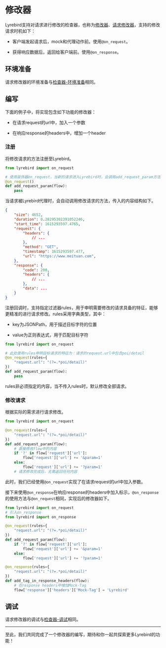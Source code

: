 # 修改器

Lyrebird支持对请求进行修改的检查器，也称为[修改器](/checker/request_editor.md)、[请求修改器](/checker/request_editor.md)，支持的修改请求时机如下：

- 客户端发起请求后，mock和代理动作前。使用`@on_request`。

- 获得响应数据后，返回给客户端前。使用`@on_response`。


## 环境准备

请求修改器的环境准备与[检查器-环境准备](/checker/dev_debug.md#环境准备)相同。

## 编写

下面的例子中，将实现包含如下功能的修改器：

- 在请求request的url中，加入一个参数

- 在响应response的headers中，增加一个header


### 注册

将修改请求的方法注册至Lyrebird。

```python
from lyrebird import on_request

# 使用装饰器on_request，当新的请求进入Lyrebird时，会调用add_request_param方法
@on_request()
def add_request_param(flow):
    pass
```

当请求被Lyrebird代理时，会自动调用修改请求的方法，传入的内容结构如下。

```JSON
{
    "size": 4652,
    "duration": 0.28295302391052246,
    "start_time": 1615293597.4765,
    "request": {
        "headers": {
            // ...
        },
        "method": "GET",
        "timestamp": 1615293597.477,
        "url": "https://www.meituan.com",
    },
    "response": {
        "code": 200,
        "headers": {
            // ...
        },
        "data": ...
    }
}

```

注册回调时，支持指定过滤器rules，用于申明需要修改的请求具备的特征，能够更精准的进行请求修改。rules采用字典类型，其中：

- key为JSONPath，用于描述目标字符的位置

- value为正则表达式，用于匹配目标字符

```python
from lyrebird import on_request

# 此处使用rules申明目标请求的特征为：请求的request.url中包含poi/detail
@on_request(rules={
    "request.url": "(?=.*poi/detail)"
})
def add_request_param(flow):
    pass
```

rules非必须指定的内容，当不传入rules时，默认修改全部请求。


### 修改请求

根据实际的需求进行请求修改。

```python
from lyrebird import on_request

@on_request(rules={
    "request.url": "(?=.*poi/detail)"
})
def add_request_param(flow):
    # 直接修改flow中的内容
    if '?' in flow['request']['url']:
        flow['request']['url'] += '&param=1'
    else:
        flow['request']['url'] += '?param=1'
    # 请求修改完成后，无需返回任何内容
```

此时，我们已经使用`@on_request`实现了在请求request的url中加入参数。

接下来使用`@on_response`在响应response的headers中加入标示，`@on_response`的使用方法与`@on_request`相同，实现后的修改器如下。

```python
from lyrebird import on_request
# 引入on_response
from lyrebird import on_response

@on_request(rules={
    "request.url": "(?=.*poi/detail)"
})
def add_request_param(flow):
    if '?' in flow['request']['url']:
        flow['request']['url'] += '&param=1'
    else:
        flow['request']['url'] += '?param=1'

@on_response(rules={
    "request.url": "(?=.*poi/detail)"
})
def add_tag_in_response_headers(flow):
    # 在response headers中增加Mock-Tag
    flow['response']['headers']['Mock-Tag'] = 'Lyrebird'
```

## 调试

请求修改器的调试与[检查器-调试](/checker/dev_debug.md#调试)相同。

****

至此，我们共同完成了一个修改器的编写，期待和你一起共探索更多Lyrebird的功能！
